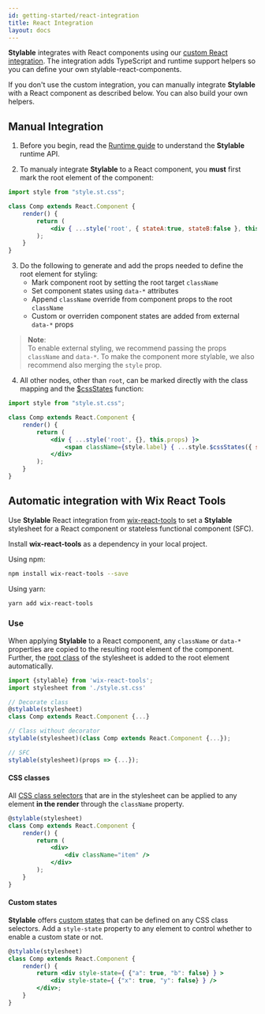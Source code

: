 ```yaml
---
id: getting-started/react-integration
title: React Integration
layout: docs
---
```


**Stylable** integrates with React components using our [custom React integration](#automatic-integration-with-wix-react-tools). The integration adds TypeScript and runtime support helpers so you can define your own stylable-react-components.  

If you don't use the custom integration, you can manually integrate **Stylable** with a React component as described below. You can also build your own helpers.

## Manual Integration 

1. Before you begin, read the [Runtime guide](../guides/runtime.md) to understand the **Stylable** runtime API.

2. To manualy integrate **Stylable** to a React component, you **must** first mark the root element of the component:

```jsx
import style from "style.st.css";

class Comp extends React.Component {
    render() {
        return (
            <div { ...style('root', { stateA:true, stateB:false }, this.props) }></div>
        );
    }
}
```

3. Do the following to generate and add the props needed to define the root element for styling:
    * Mark component root by setting the root target `className`
    * Set component states using `data-*` attributes 
    * Append `className` override from component props to the root `className`
    * Custom or overriden component states are added from external `data-*` props

> **Note**:  
> To enable external styling, we recommend passing the props `className` and `data-*`. To make the component more stylable, we also recommend also merging the `style` prop.

4. All other nodes, other than `root`, can be marked directly with the class mapping and the [$cssStates](../guides/runtime#custom-state-mapping) function:

```jsx
import style from "style.st.css";

class Comp extends React.Component {
    render() {
        return (
            <div { ...style('root', {}, this.props) }>
                <span className={style.label} { ...style.$cssStates({ stateA:true }) }></span>
            </div>
        );
    }
}
```
 
## Automatic integration with Wix React Tools

Use **Stylable** React integration from [wix-react-tools](https://github.com/wix/wix-react-tools) to set a **Stylable** stylesheet for a React component or stateless functional component (SFC).


Install **wix-react-tools** as a dependency in your local project.

Using npm:
```bash
npm install wix-react-tools --save
```

Using yarn:
```bash
yarn add wix-react-tools
```

### Use

When applying **Stylable** to a React component, any `className` or `data-*` properties are copied to the resulting root element of the component. Further, the [root class](../references/root.md) of the stylesheet is added to the root element automatically.

```jsx 
import {stylable} from 'wix-react-tools';
import stylesheet from './style.st.css'

// Decorate class
@stylable(stylesheet)
class Comp extends React.Component {...}

// Class without decorator
stylable(stylesheet)(class Comp extends React.Component {...});

// SFC
stylable(stylesheet)(props => {...});
```

#### CSS classes

All [CSS class selectors](../references/class-selectors.md) that are in the stylesheet can be applied to any element **in the render** through the `className` property.

```jsx 
@stylable(stylesheet)
class Comp extends React.Component {
    render() {
        return (
            <div>
                <div className="item" />
            </div>
        );
    }
}
```

#### Custom states

**Stylable** offers [custom states](../references/pseudo-classes.md) that can be defined on any CSS class selectors. Add a `style-state` property to any element to control whether to enable a custom state or not.  

```jsx 
@stylable(stylesheet)
class Comp extends React.Component {
    render() {
        return <div style-state={ {"a": true, "b": false} } >
            <div style-state={ {"x": true, "y": false} } />
        </div>;
    }
}
```
